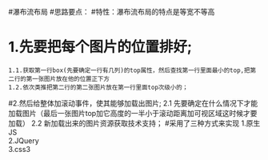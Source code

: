 #瀑布流布局
  #思路要点：
  #特性：瀑布流布局的特点是等宽不等高
  # 1.先要把每个图片的位置排好;
    1.1.获取第一行box(先要确定一行有几列)的top属性，然后查找第一行里面最小的top,把第二行的第一张图片放在他的位置正下方
    1.2.依次类推把第二行的第二张图片放在第一行里面top次级小的； 
  #2.然后给整体加滚动事件，使其能够加载出图片;
    2.1 先要确定在什么情况下才能加载图片（最后一张图片top加它高度的一半小于滚动距离加可视区域这时候才要加载）
    2.2 新加载出来的图片资源获取技术支持；
  #采用了三种方式来实现
  1.原生JS
  </br>2.JQuery
  </br>3.css3
